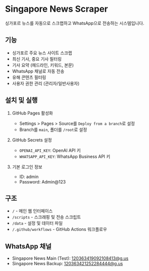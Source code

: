# Singapore News Scraper

싱가포르 뉴스를 자동으로 스크랩하고 WhatsApp으로 전송하는 시스템입니다.

## 기능

- 싱가포르 주요 뉴스 사이트 스크랩
- 최신 기사, 중요 기사 필터링
- 기사 요약 (헤드라인, 키워드, 본문)
- WhatsApp 채널로 자동 전송
- 유해 콘텐츠 필터링
- 사용자 권한 관리 (관리자/일반사용자)

## 설치 및 실행

1. GitHub Pages 활성화
   - Settings > Pages > Source를 `Deploy from a branch`로 설정
   - Branch를 `main`, 폴더를 `/root`로 설정

2. GitHub Secrets 설정
   - `OPENAI_API_KEY`: OpenAI API 키
   - `WHATSAPP_API_KEY`: WhatsApp Business API 키

3. 기본 로그인 정보
   - ID: admin
   - Password: Admin@123

## 구조

- `/` - 메인 웹 인터페이스
- `/scripts` - 스크래핑 및 전송 스크립트
- `/data` - 설정 및 데이터 파일
- `/.github/workflows` - GitHub Actions 워크플로우

## WhatsApp 채널

- Singapore News Main (Test): 120363419092108413@g.us
- Singapore News Backup: 120363421252284444@g.us